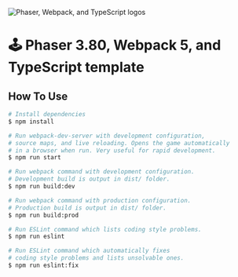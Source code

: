 ![Phaser, Webpack, and TypeScript logos](https://user-images.githubusercontent.com/7340300/207882386-42fd2b51-e44e-40d7-8d10-710b45da1c1d.png)


# 🕹️ Phaser 3.80, Webpack 5, and TypeScript template

## How To Use

```bash
# Install dependencies
$ npm install

# Run webpack-dev-server with development configuration,
# source maps, and live reloading. Opens the game automatically
# in a browser when run. Very useful for rapid development.
$ npm run start

# Run webpack command with development configuration.
# Development build is output in dist/ folder.
$ npm run build:dev

# Run webpack command with production configuration.
# Production build is output in dist/ folder.
$ npm run build:prod

# Run ESLint command which lists coding style problems.
$ npm run eslint

# Run ESLint command which automatically fixes
# coding style problems and lists unsolvable ones.
$ npm run eslint:fix
```
